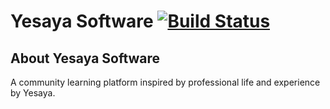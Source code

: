 # Yesaya Software [![Build Status](https://travis-ci.org/YesayaSoftware/yesayasoftware-web.svg?branch=master)](https://travis-ci.org/YesayaSoftware/yesayasoftware-web)

## About Yesaya Software

A community learning platform inspired by professional life and experience by Yesaya.